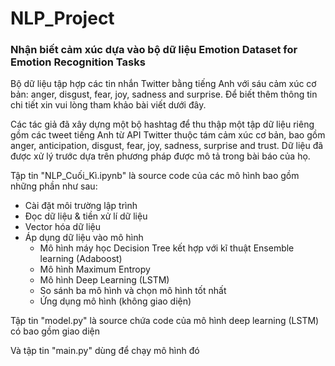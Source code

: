 # NLP_Project
### Nhận biết cảm xúc dựa vào bộ dữ liệu Emotion Dataset for Emotion Recognition Tasks

Bộ dữ liệu tập hợp các tin nhắn Twitter bằng tiếng Anh với sáu cảm xúc cơ bản: anger, disgust, fear, joy, sadness and surprise. Để biết thêm thông tin chi tiết xin vui lòng tham khảo bài viết dưới đây.

Các tác giả đã xây dựng một bộ hashtag để thu thập một tập dữ liệu riêng gồm các tweet tiếng Anh từ API Twitter thuộc tám cảm xúc cơ bản, bao gồm anger, anticipation, disgust, fear, joy, sadness, surprise and trust. Dữ liệu đã được xử lý trước dựa trên phương pháp được mô tả trong bài báo của họ.

Tập tin "NLP_Cuối_Kì.ipynb" là source code của các mô hình bao gồm những phần như sau:
  - Cài đặt môi trường lập trình
  - Đọc dữ liệu & tiền xử lí dữ liệu
  - Vector hóa dữ liệu
  - Áp dụng dữ liệu vào mô hình
    * Mô hình máy học Decision Tree kết hợp với kĩ thuật Ensemble learning (Adaboost)
    * Mô hình Maximum Entropy
    * Mô hình Deep Learning (LSTM)
    * So sánh ba mô hình và chọn mô hình tốt nhất
    * Ứng dụng mô hình (không giao diện)
  
Tập tin "model.py" là source chứa code của mô hình deep learning (LSTM) có bao gồm giao diện 

Và tập tin "main.py" dùng để chạy mô hình đó
